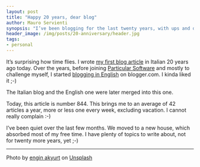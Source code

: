 ```yaml
---
layout: post
title: "Happy 20 years, dear blog"
author: Mauro Servienti
synopsis: "I’ve been blogging for the last twenty years, with ups and downs. Nonetheless, it’s a milestone to celebrate."
header_image: /img/posts/20-anniversary/header.jpg
tags:
- personal
---
```


It’s surprising how time flies. I wrote [my first blog article](http://blogs.ugidotnet.org/topics/archive/2004/11/30/6360.aspx) in Italian 20 years ago today. Over the years, before joining [Particular Software](https://particular.net/) and mostly to challenge myself, I started [blogging in English](https://milestone.topics.it/2011/09/c-typeloaderinterceptor.html) on blogger.com. I kinda liked it ;-)

The Italian blog and the English one were later merged into this one.

Today, this article is number 844. This brings me to an average of 42 articles a year, more or less one every week, excluding vacation. I cannot really complain :-)

I’ve been quiet over the last few months. We moved to a new house, which absorbed most of my free time. I have plenty of topics to write about, not for twenty more years, yet ;-)

---

Photo by <a href="https://unsplash.com/@enginakyurt?utm_content=creditCopyText&utm_medium=referral&utm_source=unsplash">engin akyurt</a> on <a href="https://unsplash.com/photos/a-red-heart-shaped-pin-sitting-on-top-of-a-pile-of-leaves-nZIqpkx_5UU?utm_content=creditCopyText&utm_medium=referral&utm_source=unsplash">Unsplash</a>
